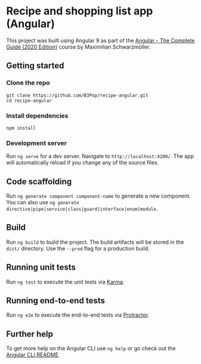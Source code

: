 # Recipe and shopping list app (Angular)

This project was built using Angular 9 as part of the [Angular - The Complete Guide (2020 Edition)](https://www.udemy.com/course/the-complete-guide-to-angular-2/) course by Maximilian Schwarzmüller.

## Getting started

### Clone the repo

```shell
git clone https://github.com/B3Pop/recipe-angular.git
cd recipe-angular
```

### Install dependencies

```shell
npm install
```

### Development server

Run `ng serve` for a dev server. Navigate to `http://localhost:4200/`. The app will automatically reload if you change any of the source files.

## Code scaffolding

Run `ng generate component component-name` to generate a new component. You can also use `ng generate directive|pipe|service|class|guard|interface|enum|module`.

## Build

Run `ng build` to build the project. The build artifacts will be stored in the `dist/` directory. Use the `--prod` flag for a production build.

## Running unit tests

Run `ng test` to execute the unit tests via [Karma](https://karma-runner.github.io).

## Running end-to-end tests

Run `ng e2e` to execute the end-to-end tests via [Protractor](http://www.protractortest.org/).

## Further help

To get more help on the Angular CLI use `ng help` or go check out the [Angular CLI README](https://github.com/angular/angular-cli/blob/master/README.md).
